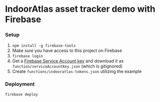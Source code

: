# IndoorAtlas asset tracker demo with Firebase

### Setup

 1. `npm install -g firebase-tools`
 1. Make sure you have access to this project on Firebase
 1. `firebase login`
 1. Get a [Firebase Service Account key](https://firebase.google.com/docs/admin/setup#add_firebase_to_your_app)
and download it as `function/serviceAccountKey.json` (which is gitignored)
 1. Create `functions/indooratlas-tokens.json` utilizing the example

### Deployment

    firebase deploy
